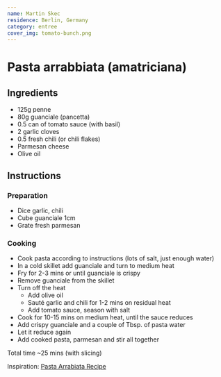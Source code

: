 ```yaml
---
name: Martin Skec
residence: Berlin, Germany
category: entree
cover_img: tomato-bunch.png
---
```


# Pasta arrabbiata (amatriciana)

## Ingredients 
* 125g penne
* 80g guanciale (pancetta)
* 0.5 can of tomato sauce (with basil)
* 2 garlic cloves
* 0.5 fresh chili (or chili flakes)
* Parmesan cheese
* Olive oil

## Instructions
### Preparation
* Dice garlic, chili
* Cube guanciale 1cm
* Grate fresh parmesan

### Cooking
* Cook pasta according to instructions (lots of salt, just enough water)
* In a cold skillet add guanciale and turn to medium heat
* Fry for 2-3 mins or until guanciale is crispy
* Remove guanciale from the skillet
* Turn off the heat
    * Add olive oil
    * Sauté garlic and chili for 1-2 mins on residual heat
    * Add tomato sauce, season with salt
* Cook for 10-15 mins on medium heat, until the sauce reduces
* Add crispy guanciale and a couple of Tbsp. of pasta water
* Let it reduce again
* Add cooked pasta, parmesan and stir all together 

Total time ~25 mins (with slicing)

Inspiration: [Pasta Arrabiata Recipe](https://www.youtube.com/watch?v=XHKAWWnw4aQ)
